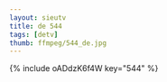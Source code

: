 ```yaml
--- 
layout: sieutv
title: de 544
tags: [detv]
thumb: ffmpeg/544_de.jpg
---
```

{% include oADdzK6f4W key="544" %} 
